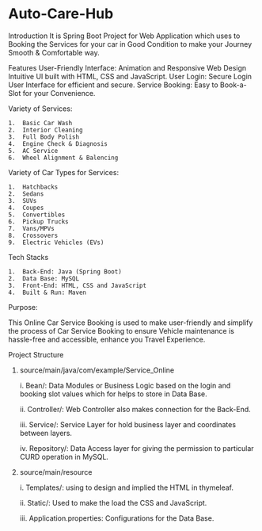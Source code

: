 # Auto-Care-Hub
Introduction
It is Spring Boot Project for Web Application which uses to Booking the Services for your car in Good Condition to make your Journey Smooth & Comfortable way. 

Features
User-Friendly Interface: Animation and Responsive Web Design Intuitive UI built with HTML, CSS and JavaScript.
User Login: Secure Login User Interface for efficient and secure.
Service Booking: Easy to Book-a-Slot for your Convenience. 

Variety of Services:

    1.	Basic Car Wash
    2.	Interior Cleaning
    3.	Full Body Polish
    4.	Engine Check & Diagnosis
    5.	AC Service
    6.	Wheel Alignment & Balencing 

Variety of Car Types for Services:

    1.	Hatchbacks
    2.	Sedans
    3.	SUVs
    4.	Coupes
    5.	Convertibles
    6.	Pickup Trucks
    7.	Vans/MPVs
    8.	Crossovers
    9.	Electric Vehicles (EVs)

Tech Stacks

    1.	Back-End: Java (Spring Boot)
    2.	Data Base: MySQL
    3.	Front-End: HTML, CSS and JavaScript
    4.	Built & Run: Maven 



Purpose:

This Online Car Service Booking is used to make user-friendly and simplify the process of Car Service Booking to ensure Vehicle maintenance is hassle-free and accessible, enhance you Travel Experience.

Project Structure

1.	source/main/java/com/example/Service_Online

    i.	  Bean/: Data Modules or Business Logic based on the login and booking slot values which for helps to store in Data Base.
  	
    ii.	  Controller/: Web Controller also makes connection for the Back-End.
  	
    iii.	Service/: Service Layer for hold business layer and coordinates between layers.
  	
    iv. 	Repository/: Data Access layer for giving the permission to particular CURD operation in MySQL.

2.	source/main/resource

    i.	  Templates/: using to design and implied the HTML in thymeleaf.
  	
    ii.	  Static/: Used to make the load the CSS and JavaScript.
  	
    iii.	Application.properties: Configurations for the Data Base.
